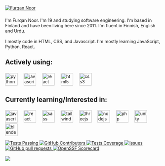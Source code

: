 ###

[![Furqan Noor](https://readme-typing-svg.herokuapp.com?font=Hubot+San&size=80&pause=1000&color=F7F7F7&background=FFFFFF00&center=true&vCenter=true&width=1100&height=100&lines=Furqan+Noor)](https://github.com/FurqanNoor)

###
<p align="left">I'm Furqan Noor. I'm 19 and studying software engineering. I'm based in Finland and have been living here since 2011. I'm fluent in Finnish, English and Urdu. <br><br>I mostly code in HTML, CSS, and Javascript. I'm mostly learning JavaScript, Python, React.</p>

###

<h2 align="left">Actively using:</h2>

###

<div align="left">
  <img src="https://skillicons.dev/icons?i=py" height="40" alt="python logo"  />
  <img width="12" />
  <img src="https://skillicons.dev/icons?i=js" height="40" alt="javascript logo"  />
  <img width="12" />
  <img src="https://skillicons.dev/icons?i=react" height="40" alt="react logo"  />
  <img width="12" />
  <img src="https://skillicons.dev/icons?i=html" height="40" alt="html5 logo"  />
  <img width="12" />
  <img src="https://skillicons.dev/icons?i=css" height="40" alt="css3 logo"  />
  <img width="12" />
</div>


###

<h2 align="left">Currently learning/Interested in:</h2>

###

<div align="left">
  <img src="https://skillicons.dev/icons?i=js" height="40" alt="javascript logo"  />
  <img width="12" />
  <img src="https://skillicons.dev/icons?i=react" height="40" alt="react logo"  />
  <img width="12" />
  <img src="https://skillicons.dev/icons?i=sass" height="40" alt="sass logo"  />
  <img width="12" />
  <img src="https://skillicons.dev/icons?i=tailwind" height="40" alt="tailwindcss logo"  />
  <img width="12" />
  <img src="https://skillicons.dev/icons?i=threejs" height="40" alt="threejs logo"  />
  <img width="12" />
  <img src="https://skillicons.dev/icons?i=nodejs" height="40" alt="nodejs logo"  />
  <img width="12" />
  <img src="https://skillicons.dev/icons?i=php" height="40" alt="php logo"  />
  <img width="12" />
  <img src="https://skillicons.dev/icons?i=unity" height="40" alt="unity logo"  />
  <img width="12" />
  <img src="https://skillicons.dev/icons?i=blender" height="40" alt="blender logo"  />
</div>

</p>
  <p>
    <a href="https://github.com/FurqanNoor/github-readme-stats/actions">
      <img alt="Tests Passing" src="https://github.com/FurqanNoor/github-readme-stats/workflows/Test/badge.svg" />
    </a>
    <a href="https://github.com/FurqanNoor/github-readme-stats/graphs/contributors">
      <img alt="GitHub Contributors" src="https://img.shields.io/github/contributors/FurqanNoor/github-readme-stats" />
    </a>
    <a href="https://codecov.io/gh/FurqanNoor/github-readme-stats">
      <img alt="Tests Coverage" src="https://codecov.io/gh/FurqanNoor/github-readme-stats/branch/master/graph/badge.svg" />
    </a>
    <a href="https://github.com/FurqanNoor/github-readme-stats/issues">
      <img alt="Issues" src="https://img.shields.io/github/issues/FurqanNoor/github-readme-stats?color=0088ff" />
    </a>
    <a href="https://github.com/FurqanNoor/github-readme-stats/pulls">
      <img alt="GitHub pull requests" src="https://img.shields.io/github/issues-pr/FurqanNoor/github-readme-stats?color=0088ff" />
    </a>
    <a href="https://securityscorecards.dev/viewer/?uri=github.com/FurqanNoor/github-readme-stats">
      <img alt="OpenSSF Scorecard" src="https://api.securityscorecards.dev/projects/github.com/FurqanNoor/github-readme-stats/badge" />
    </a>
    <br />
    <br />
    <a href="https://vercel.com/?utm\_source=github\_readme\_stats\_team\&utm\_campaign=oss">
      <img src="./powered-by-vercel.svg"/>
    </a>
  </p>
